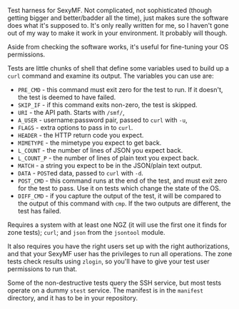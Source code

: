 Test harness for SexyMF. Not complicated, not sophisticated (though getting
bigger and better/badder all the time), just makes sure the software does
what it's supposed to. It's only really written for me, so I haven't gone
out of my way to make it work in your environment. It probably will though.

Aside from checking the software works, it's useful for fine-tuning your OS
permissions.

Tests are little chunks of shell that define some variables used to build up
a `curl` command and examine its output. The variables you can use are:

 * `PRE_CMD` - this command must exit zero for the test to run. If it
   doesn't, the test is deemed to have failed.
 * `SKIP_IF` - if this command exits non-zero, the test is skipped.
 * `URI` - the API path. Starts with `/smf/`,
 * `A_USER` - username:password pair, passed to `curl` with `-u`,
 * `FLAGS` - extra options to pass in to `curl`.
 * `HEADER` - the HTTP return code you expect.
 * `MIMETYPE` - the mimetype you expect to get back.
 * `L_COUNT` - the number of lines of JSON you expect back.
 * `L_COUNT_P` - the number of lines of plain text you expect back.
 * `MATCH` - a string you expect to be in the JSON/plain text output.
 * `DATA` - `POST`ed data, passed to `curl` with `-d`.
 * `POST_CMD` - this command runs at the end of the test, and must exit zero
   for the test to pass. Use it on tests which change the state of the OS.
 * `DIFF_CMD` - if you capture the output of the test, it will be compared
   to the output of this command with `cmp`. If the two outputs are
   different, the test has failed.

Requires a system with at least one NGZ (it will use the first one it finds
for zone tests); `curl`; and `json` from the `jsontool` module.

It also requires you have the right users set up with the right
authorizations, and that your SexyMF user has the privileges to run all
operations. The zone tests check results using `zlogin`, so you'll have to
give your test user permissions to run that.

Some of the non-destructive tests query the SSH service, but most tests
operate on a dummy `stest` service. The manifest is in the `manifest`
directory, and it has to be in your repository.

